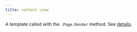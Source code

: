 ```yaml
---
title: content view
---
```


A template called with the `.Page.Render` method. See&nbsp;[details](/templates/content-view/).
